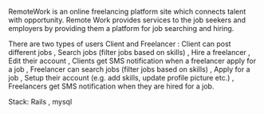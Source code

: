 RemoteWork is an online freelancing platform site which connects talent with opportunity. Remote Work provides services to the job seekers and employers by providing them a platform for job searching and hiring.

There are two types of users Client and Freelancer : 
Client can post different jobs , 
Search jobs (filter jobs based on skills) , 
Hire a freelancer , 
Edit their account , 
Clients get SMS notification when a freelancer apply for a job ,
Freelancer can search jobs (filter jobs based on skills) ,
Apply for a job , 
Setup their account (e.g. add skills, update profile picture etc.) , 
Freelancers get SMS notification when they are hired for a job.

Stack: 
Rails ,
mysql
